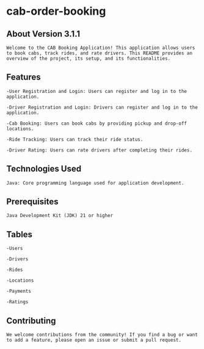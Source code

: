 # cab-order-booking
## About Version 3.1.1
    Welcome to the CAB Booking Application! This application allows users to book cabs, track rides, and rate drivers. This README provides an overview of the project, its setup, and its functionalities.

## Features
    -User Registration and Login: Users can register and log in to the application.

    -Driver Registration and Login: Drivers can register and log in to the application.

    -Cab Booking: Users can book cabs by providing pickup and drop-off locations.

    -Ride Tracking: Users can track their ride status.

    -Driver Rating: Users can rate drivers after completing their rides.

## Technologies Used
    Java: Core programming language used for application development.

## Prerequisites
    Java Development Kit (JDK) 21 or higher

## Tables
    -Users

    -Drivers

    -Rides

    -Locations

    -Payments

    -Ratings

## Contributing
    We welcome contributions from the community! If you find a bug or want to add a feature, please open an issue or submit a pull request.
